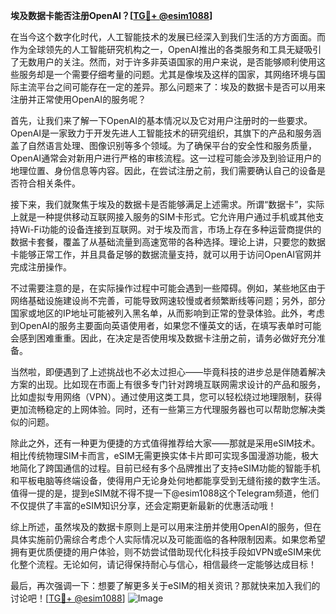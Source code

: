 **埃及数据卡能否注册OpenAI？[[TG💪+ @esim1088](https://t.me/s/esim1088)]**

在当今这个数字化时代，人工智能技术的发展已经深入到我们生活的方方面面。而作为全球领先的人工智能研究机构之一，OpenAI推出的各类服务和工具无疑吸引了无数用户的关注。然而，对于许多非英语国家的用户来说，是否能够顺利使用这些服务却是一个需要仔细考量的问题。尤其是像埃及这样的国家，其网络环境与国际主流平台之间可能存在一定的差异。那么问题来了：埃及的数据卡是否可以用来注册并正常使用OpenAI的服务呢？

首先，让我们来了解一下OpenAI的基本情况以及它对用户注册时的一些要求。OpenAI是一家致力于开发先进人工智能技术的研究组织，其旗下的产品和服务涵盖了自然语言处理、图像识别等多个领域。为了确保平台的安全性和服务质量，OpenAI通常会对新用户进行严格的审核流程。这一过程可能会涉及到验证用户的地理位置、身份信息等内容。因此，在尝试注册之前，我们需要确认自己的设备是否符合相关条件。

接下来，我们就聚焦于埃及的数据卡是否能够满足上述需求。所谓“数据卡”，实际上就是一种提供移动互联网接入服务的SIM卡形式。它允许用户通过手机或其他支持Wi-Fi功能的设备连接到互联网。对于埃及而言，市场上存在多种运营商提供的数据卡套餐，覆盖了从基础流量到高速宽带的各种选择。理论上讲，只要您的数据卡能够正常工作，并且具备足够的数据流量支持，就可以用于访问OpenAI官网并完成注册操作。

不过需要注意的是，在实际操作过程中可能会遇到一些障碍。例如，某些地区由于网络基础设施建设尚不完善，可能导致网速较慢或者频繁断线等问题；另外，部分国家或地区的IP地址可能被列入黑名单，从而影响到正常的登录体验。此外，考虑到OpenAI的服务主要面向英语使用者，如果您不懂英文的话，在填写表单时可能会感到困难重重。因此，在决定是否使用埃及数据卡注册之前，请务必做好充分准备。

当然啦，即便遇到了上述挑战也不必太过担心——毕竟科技的进步总是伴随着解决方案的出现。比如现在市面上有很多专门针对跨境互联网需求设计的产品和服务，比如虚拟专用网络（VPN）。通过使用这类工具，您可以轻松绕过地理限制，获得更加流畅稳定的上网体验。同时，还有一些第三方代理服务器也可以帮助您解决类似的问题。

除此之外，还有一种更为便捷的方式值得推荐给大家——那就是采用eSIM技术。相比传统物理SIM卡而言，eSIM无需更换实体卡片即可实现多国漫游功能，极大地简化了跨国通信的过程。目前已经有多个品牌推出了支持eSIM功能的智能手机和平板电脑等终端设备，使得用户无论身处何地都能享受到无缝衔接的数字生活。值得一提的是，提到eSIM就不得不提一下@esim1088这个Telegram频道，他们不仅提供了丰富的eSIM知识分享，还会定期更新最新的优惠活动哦！

综上所述，虽然埃及的数据卡原则上是可以用来注册并使用OpenAI的服务，但在具体实施前仍需综合考虑个人实际情况以及可能面临的各种限制因素。如果您希望拥有更优质便捷的用户体验，则不妨尝试借助现代化科技手段如VPN或eSIM来优化整个流程。无论如何，请记得保持耐心与信心，相信最终一定能够达成目标！

最后，再次强调一下：想要了解更多关于eSIM的相关资讯？那就快来加入我们的讨论吧！[[TG💪+ @esim1088](https://t.me/s/esim1088)] ![Image](https://i.postimg.cc/4NQfJmqS/Snipaste-2025-05-13-00-14-12.png)